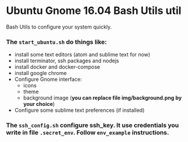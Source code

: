 # Ubuntu Gnome 16.04 Bash Utils util 
Bash Utils to configure your system quickly.

### The `start_ubuntu.sh` do things like:

- install some text editors (atom and sublime text for now)
- install terminator, ssh packages and nodejs
- install docker and docker-compose
- install google chrome
- Configure Gnome interface:
    - icons
    - theme
    - background image (__you can replace file img/background.png by your choice__)
- Configure some sublime text preferences (if installed)

### The `ssh_config.sh` configure ssh_key. It use credentials you write in file `.secret_env`. Follow `env_example` instructions.